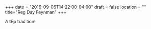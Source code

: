 +++
date = "2016-09-06T14:22:00-04:00"
draft = false
location = ""
title="Reg Day Feynman"
+++

A tEp tradition!
